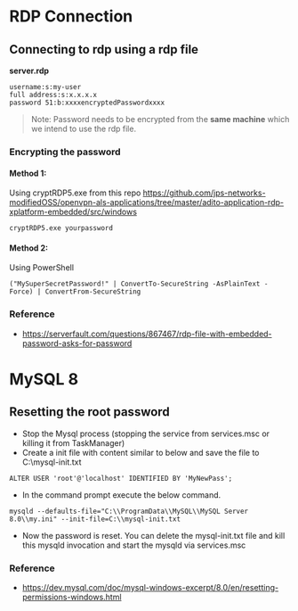 # RDP Connection
## Connecting to rdp using a rdp file
**server.rdp**
```
username:s:my-user
full address:s:x.x.x.x
password 51:b:xxxxencryptedPasswordxxxx
```
> Note: Password needs to be encrypted from the **same machine** which we intend to use the rdp file.
### Encrypting the password
#### Method 1:
Using cryptRDP5.exe from this repo https://github.com/jps-networks-modifiedOSS/openvpn-als-applications/tree/master/adito-application-rdp-xplatform-embedded/src/windows
```
cryptRDP5.exe yourpassword
```
#### Method 2:
Using PowerShell
```
("MySuperSecretPassword!" | ConvertTo-SecureString -AsPlainText -Force) | ConvertFrom-SecureString
```
### Reference
- https://serverfault.com/questions/867467/rdp-file-with-embedded-password-asks-for-password


# MySQL 8
## Resetting the root password
- Stop the Mysql process (stopping the service from services.msc or killing it from TaskManager)
- Create a init file with content similar to below and save the file to C:\mysql-init.txt
```
ALTER USER 'root'@'localhost' IDENTIFIED BY 'MyNewPass';
```
- In the command prompt execute the below command.
```
mysqld --defaults-file="C:\\ProgramData\\MySQL\\MySQL Server 8.0\\my.ini" --init-file=C:\\mysql-init.txt
```
- Now the password is reset. You can delete the mysql-init.txt file and kill this mysqld invocation and start the mysqld via services.msc

### Reference
- https://dev.mysql.com/doc/mysql-windows-excerpt/8.0/en/resetting-permissions-windows.html

